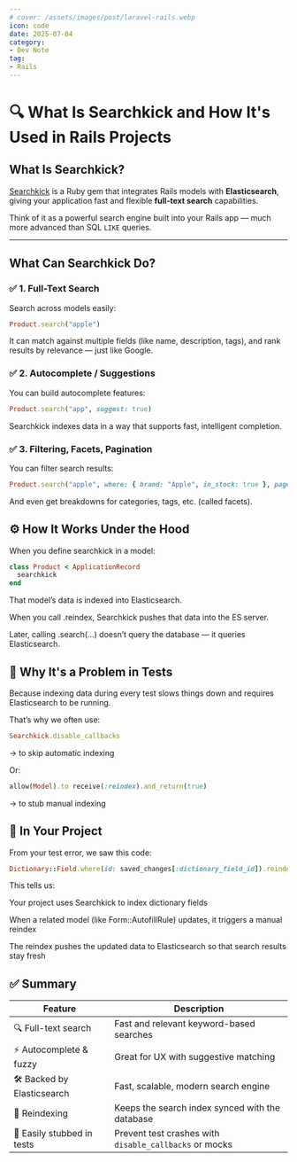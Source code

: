 ```yaml
---
# cover: /assets/images/post/laravel-rails.webp
icon: code
date: 2025-07-04
category:
- Dev Note
tag:
- Rails
---
```


# 🔍 What Is Searchkick and How It's Used in Rails Projects

## What Is Searchkick?

[Searchkick](https://github.com/ankane/searchkick) is a Ruby gem that integrates Rails models with **Elasticsearch**, giving your application fast and flexible **full-text search** capabilities.

Think of it as a powerful search engine built into your Rails app — much more advanced than SQL `LIKE` queries.

---

## What Can Searchkick Do?

### ✅ 1. Full-Text Search

Search across models easily:

```ruby
Product.search("apple")
```

It can match against multiple fields (like name, description, tags), and rank results by relevance — just like Google.

### ✅ 2. Autocomplete / Suggestions
You can build autocomplete features:

```ruby
Product.search("app", suggest: true)
```
Searchkick indexes data in a way that supports fast, intelligent completion.

### ✅ 3. Filtering, Facets, Pagination
You can filter search results:

```ruby
Product.search("apple", where: { brand: "Apple", in_stock: true }, page: 2)
```
And even get breakdowns for categories, tags, etc. (called facets).

## ⚙️ How It Works Under the Hood
When you define searchkick in a model:

```ruby
class Product < ApplicationRecord
  searchkick
end
```
That model’s data is indexed into Elasticsearch.

When you call .reindex, Searchkick pushes that data into the ES server.

Later, calling .search(...) doesn’t query the database — it queries Elasticsearch.

## 🧪 Why It's a Problem in Tests
Because indexing data during every test slows things down and requires Elasticsearch to be running.

That’s why we often use:

``` ruby
Searchkick.disable_callbacks
```
→ to skip automatic indexing

Or:

```ruby
allow(Model).to receive(:reindex).and_return(true)
```
→ to stub manual indexing

## 🔧 In Your Project
From your test error, we saw this code:

```ruby
Dictionary::Field.where(id: saved_changes[:dictionary_field_id]).reindex
```
This tells us:

Your project uses Searchkick to index dictionary fields

When a related model (like Form::AutofillRule) updates, it triggers a manual reindex

The reindex pushes the updated data to Elasticsearch so that search results stay fresh

## ✅ Summary

| Feature                     | Description                                           |
|-----------------------------|-------------------------------------------------------|
| 🔍 Full-text search         | Fast and relevant keyword-based searches              |
| ⚡ Autocomplete & fuzzy     | Great for UX with suggestive matching                 |
| 🛠 Backed by Elasticsearch  | Fast, scalable, modern search engine                  |
| 🔁 Reindexing               | Keeps the search index synced with the database       |
| 🧪 Easily stubbed in tests  | Prevent test crashes with `disable_callbacks` or mocks |